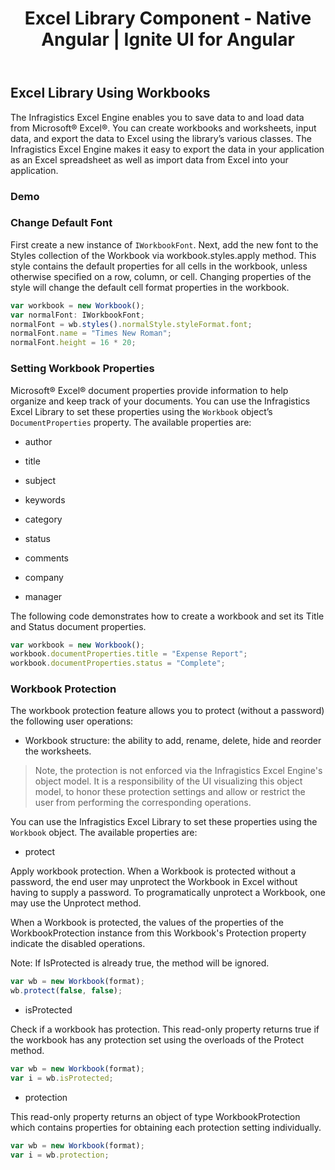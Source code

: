 ﻿---
title: Excel Library Component - Native Angular | Ignite UI for Angular
_description: The Ignite UI for Excel Library component with Workbook Operations.
_keywords: Ignite UI for Angular, Angular, Native Angular Components Suite, Native Angular Controls, Native Angular Components, Native Angular Components Library, Angular Excel Library, Angular Excel Library Example, Angular Excel Library Component, Angular Excel Engine, Workbook, Font, Document Properties
---
## Excel Library Using Workbooks

The Infragistics Excel Engine enables you to save data to and load data from Microsoft® Excel®. You can create workbooks and worksheets, input data, and export the data to Excel using the library’s various classes. The Infragistics Excel Engine makes it easy to export the data in your application as an Excel spreadsheet as well as import data from Excel into your application. 

### Demo
<!-- <div class="sample-container" style="height: 550px">
    <iframe id="excel-library-overview-sample-iframe" src='{environment:demosBaseUrl}/excel-library-overview-sample' width="100%" height="100%" seamless frameBorder="0" onload="onSampleIframeContentLoaded(this);"></iframe>
</div>
<div>
    <button data-localize="stackblitz" disabled class="stackblitz-btn"   data-iframe-id="excel-library-overview-sample-iframe" data-demos-base-url="{environment:demosBaseUrl}">View on StackBlitz
    </button>
</div> -->

<div class="divider--half"></div>

### Change Default Font

First create a new instance of `IWorkbookFont`. Next, add the new font to the Styles collection of the Workbook via workbook.styles.apply method. This style contains the default properties for all cells in the workbook, unless otherwise specified on a row, column, or cell. Changing properties of the style will change the default cell format properties in the workbook.

```typescript
var workbook = new Workbook();
var normalFont: IWorkbookFont;
normalFont = wb.styles().normalStyle.styleFormat.font;
normalFont.name = "Times New Roman";
normalFont.height = 16 * 20;   
```

### Setting Workbook Properties

Microsoft® Excel® document properties provide information to help organize and keep track of your documents. You can use the Infragistics Excel Library to set these properties using the `Workbook` object’s `DocumentProperties` property. The available properties are:

- author

- title

- subject

- keywords

- category

- status

- comments

- company

- manager

The following code demonstrates how to create a workbook and set its Title and Status document properties.

```typescript
var workbook = new Workbook();
workbook.documentProperties.title = "Expense Report";
workbook.documentProperties.status = "Complete";
```

### Workbook Protection

The workbook protection feature allows you to protect (without a password) the following user operations:

- Workbook structure: the ability to add, rename, delete, hide and reorder the worksheets.

> Note, the protection is not enforced via the Infragistics Excel Engine's object model. It is a responsibility of the UI visualizing this object model, to honor these protection settings and allow or restrict the user from performing the corresponding operations.

You can use the Infragistics Excel Library to set these properties using the `Workbook` object. The available properties are:

- protect

Apply workbook protection. When a Workbook is protected without a password, the end user may unprotect the Workbook in Excel without having to supply a password. To programatically unprotect a Workbook, one may use the Unprotect method.

When a Workbook is protected, the values of the properties of the WorkbookProtection instance from this Workbook's Protection property indicate the disabled operations.

Note: If IsProtected is already true, the method will be ignored.

```typescript
var wb = new Workbook(format);
wb.protect(false, false);
```
- isProtected

Check if a workbook has protection. This read-only property returns true if the workbook has any protection set using the overloads of the Protect method.

```typescript
var wb = new Workbook(format);
var i = wb.isProtected;
```

- protection

This read-only property returns an object of type WorkbookProtection which contains properties for obtaining each protection setting individually.

```typescript
var wb = new Workbook(format);
var i = wb.protection;
```